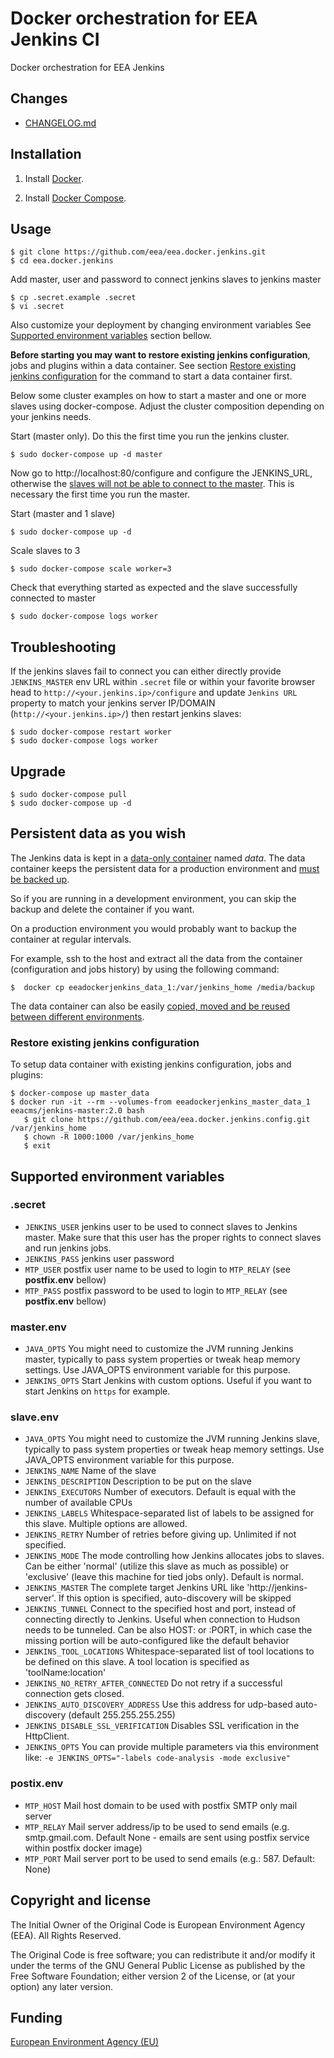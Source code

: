 # Docker orchestration for EEA Jenkins CI 

Docker orchestration for EEA Jenkins

## Changes

 - [CHANGELOG.md](https://github.com/eea/eea.docker.jenkins/blob/master/CHANGELOG.md)


## Installation

1. Install [Docker](https://www.docker.com/).

2. Install [Docker Compose](https://docs.docker.com/compose/).


## Usage

    $ git clone https://github.com/eea/eea.docker.jenkins.git
    $ cd eea.docker.jenkins
    
Add master, user and password to connect jenkins slaves to jenkins master

    $ cp .secret.example .secret
    $ vi .secret

Also customize your deployment by changing environment variables
See [Supported environment variables](#env) section bellow.

**Before starting you may want to restore existing jenkins configuration**,
jobs and plugins within a data container. See section [Restore existing jenkins configuration](#restore)
for the command to start a data container first.

Below some cluster examples on how to start a master and one or more slaves using docker-compose.
Adjust the cluster composition depending on your jenkins needs.

Start (master only). Do this the first time you run the jenkins cluster.

    $ sudo docker-compose up -d master

Now go to http://localhost:80/configure and configure the JENKINS_URL,
otherwise the [slaves will not be able to connect to the master](https://wiki.jenkins-ci.org/pages/viewpage.action?pageId=60915879).
This is necessary the first time you run the master.

Start (master and 1 slave)

    $ sudo docker-compose up -d

Scale slaves to 3

    $ sudo docker-compose scale worker=3

Check that everything started as expected and the slave successfully connected to master

    $ sudo docker-compose logs worker

## Troubleshooting

If the jenkins slaves fail to connect you can either directly provide
`JENKINS_MASTER` env URL within `.secret` file or within your favorite
browser head to `http://<your.jenkins.ip>/configure` and update
`Jenkins URL` property to match your jenkins server IP/DOMAIN (`http://<your.jenkins.ip>/`)
then restart jenkins slaves:

    $ sudo docker-compose restart worker
    $ sudo docker-compose logs worker


## Upgrade

    $ sudo docker-compose pull
    $ sudo docker-compose up -d

## Persistent data as you wish ##
The Jenkins data is kept in a
[data-only container](https://medium.com/@ramangupta/why-docker-data-containers-are-good-589b3c6c749e)
named *data*. The data container keeps the persistent data for a production environment and
[must be backed up](https://github.com/paimpozhil/docker-volume-backup).

So if you are running in a development environment, you can skip the backup and delete
the container if you want.

On a production environment you would probably want to backup the container at regular intervals.

For example, ssh to the host and extract all the data from the container (configuration and jobs history) by using the following command:

    $  docker cp eeadockerjenkins_data_1:/var/jenkins_home /media/backup

The data container can also be easily [copied, moved and be reused between different environments](https://docs.docker.com/userguide/dockervolumes/#backup-restore-or-migrate-data-volumes).

<a name="restore"></a>
### Restore existing jenkins configuration

To setup data container with existing jenkins configuration, jobs and plugins:

    $ docker-compose up master_data
    $ docker run -it --rm --volumes-from eeadockerjenkins_master_data_1 eeacms/jenkins-master:2.0 bash
       $ git clone https://github.com/eea/eea.docker.jenkins.config.git /var/jenkins_home
       $ chown -R 1000:1000 /var/jenkins_home
       $ exit


<a name="env"></a>
## Supported environment variables

### .secret ###

* `JENKINS_USER` jenkins user to be used to connect slaves to Jenkins master. Make sure that this user has the proper rights to connect slaves and run jenkins jobs.
* `JENKINS_PASS` jenkins user password
* `MTP_USER` postfix user name to be used to login to `MTP_RELAY` (see **postfix.env** bellow)
* `MTP_PASS` postfix password to be used to login to `MTP_RELAY` (see **postfix.env** bellow)

### master.env ###

* `JAVA_OPTS` You might need to customize the JVM running Jenkins master, typically to pass system properties or tweak heap memory settings. Use JAVA_OPTS environment variable for this purpose.
* `JENKINS_OPTS` Start Jenkins with custom options. Useful if you want to start Jenkins on `https` for example.

### slave.env ###

* `JAVA_OPTS` You might need to customize the JVM running Jenkins slave, typically to pass system properties or tweak heap memory settings. Use JAVA_OPTS environment variable for this purpose.
* `JENKINS_NAME` Name of the slave
* `JENKINS_DESCRIPTION` Description to be put on the slave
* `JENKINS_EXECUTORS` Number of executors. Default is equal with the number of available CPUs
* `JENKINS_LABELS` Whitespace-separated list of labels to be assigned for this slave. Multiple options are allowed.
* `JENKINS_RETRY` Number of retries before giving up. Unlimited if not specified.
* `JENKINS_MODE` The mode controlling how Jenkins allocates jobs to slaves. Can be either 'normal' (utilize this slave as much as possible) or 'exclusive' (leave this machine for tied jobs only). Default is normal.
* `JENKINS_MASTER` The complete target Jenkins URL like 'http://jenkins-server'. If this option is specified, auto-discovery will be skipped
* `JENKINS_TUNNEL` Connect to the specified host and port, instead of connecting directly to Jenkins. Useful when connection to Hudson needs to be tunneled. Can be also HOST: or :PORT, in which case the missing portion will be auto-configured like the default behavior
* `JENKINS_TOOL_LOCATIONS` Whitespace-separated list of tool locations to be defined on this slave. A tool location is specified as 'toolName:location'
* `JENKINS_NO_RETRY_AFTER_CONNECTED` Do not retry if a successful connection gets closed.
* `JENKINS_AUTO_DISCOVERY_ADDRESS` Use this address for udp-based auto-discovery (default 255.255.255.255)
* `JENKINS_DISABLE_SSL_VERIFICATION` Disables SSL verification in the HttpClient.
* `JENKINS_OPTS` You can provide multiple parameters via this environment like: `-e JENKINS_OPTS="-labels code-analysis -mode exclusive"`

### postix.env ###

* `MTP_HOST` Mail host domain to be used with postfix SMTP only mail server
* `MTP_RELAY` Mail server address/ip to be used to send emails (e.g. smtp.gmail.com. Default None - emails are sent using postfix service within postfix docker image)
* `MTP_PORT` Mail server port to be used to send emails (e.g.: 587. Default: None)


## Copyright and license

The Initial Owner of the Original Code is European Environment Agency (EEA).
All Rights Reserved.

The Original Code is free software;
you can redistribute it and/or modify it under the terms of the GNU
General Public License as published by the Free Software Foundation;
either version 2 of the License, or (at your option) any later
version.


## Funding

[European Environment Agency (EU)](http://eea.europa.eu)
